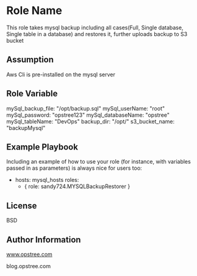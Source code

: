 Role Name
=========

This role takes mysql backup including all cases(Full, Single database, Single table in a database) and restores it, further uploads backup to S3 bucket

Assumption
--------------

Aws Cli is pre-installed on the mysql server

Role Variable
------------

mySql_backup_file: "/opt/backup.sql"
mySql_userName: "root"
mySql_password: "opstree123"
mySql_databaseName: "opstree"
mySql_tableName: "DevOps"
backup_dir: "/opt/"
s3_bucket_name: "backupMysql"

Example Playbook
----------------

Including an example of how to use your role (for instance, with variables passed in as parameters) is always nice for users too:

- hosts: mysql_hosts
  roles:
     - { role: sandy724.MYSQLBackupRestorer }

License
-------

BSD

Author Information
------------------
www.opstree.com

blog.opstree.com
